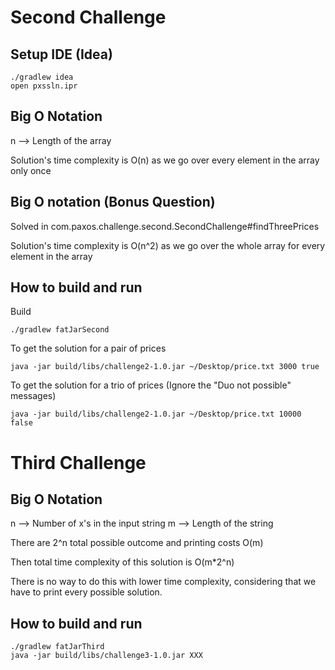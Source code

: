# Second Challenge

## Setup IDE (Idea)
```
./gradlew idea
open pxssln.ipr
```

## Big O Notation

n --> Length of the array

Solution's time complexity is O(n) as we go over every element in the array only once

## Big O notation (Bonus Question)
Solved in com.paxos.challenge.second.SecondChallenge#findThreePrices

Solution's time complexity is O(n^2) as we go over the whole array for every element in the array

## How to build and run
Build
```
./gradlew fatJarSecond
```
To get the solution for a pair of prices
```
java -jar build/libs/challenge2-1.0.jar ~/Desktop/price.txt 3000 true
```
To get the solution for a trio of prices
(Ignore the "Duo not possible" messages)
```
java -jar build/libs/challenge2-1.0.jar ~/Desktop/price.txt 10000 false

```

# Third Challenge

## Big O Notation

n --> Number of x's in the input string
m --> Length of the string

There are 2^n total possible outcome and printing costs O(m)

Then total time complexity of this solution is O(m*2^n)

There is no way to do this with lower time complexity, considering that we have to print every possible solution.

## How to build and run

```
./gradlew fatJarThird
java -jar build/libs/challenge3-1.0.jar XXX
```
